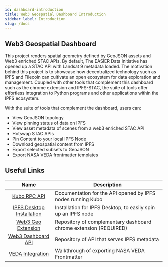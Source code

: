 ```yaml
---
id: dashboard-introduction
title: Web3 Geospatial Dashboard Introduction
sidebar_label: Introduction
slug: /docs
---
```


## Web3 Geospatial Dashboard

This project renders spatial geometry defined by GeoJSON assets and Web3 enriched STAC APIs. By default, The EASIER Data Initiative has opened up a STAC API with Landsat 9 metadata loaded. The motivation behind this project is to showcase how decentralized technology such as IPFS and Filecoin can cultivate an open ecosystem for data exploration and management. Coupled with other tools that complement this dashboard such as the chrome extension and IPFS-STAC, the suite of tools offer effortless integration to Python programs and other applications within the IPFS ecosystem.

With the suite of tools that complement the dashboard, users can:

- View GeoJSON topology
- View pinning status of data on IPFS
- View asset metadata of scenes from a web3 enriched STAC API
- Hotswap STAC APIs
- Pin Content to your local IPFS Node
- Download geospatial content from IPFS
- Export selected subsets to GeoJSON
- Export NASA VEDA frontmatter templates

## Useful Links

|                                   Name                                    | Description                                                       |
| :-----------------------------------------------------------------------: | ----------------------------------------------------------------- |
|        [Kubo RPC API](https://docs.ipfs.tech/reference/kubo/rpc/)         | Documentation for the API opened by IPFS nodes running Kubo       |
| [IPFS Desktop Installation](https://docs.ipfs.tech/install/ipfs-desktop/) | Installation for IPFS Desktop, to easily spin up an IPFS node     |
|  [Web3 Geo Extension](https://github.com/DecentralizedGeo/web3-geo-extension)   | Repository of complementary dashboard chrome extension (REQUIRED) |
| [Web3 Dashboard API](https://github.com/DecentralizedGeo/easier-dashboard-api)  | Repository of API that serves IPFS metadata                       |
|                    [VEDA Integration](./docs/veda.md)                     | Walkthrough of exporting NASA VEDA Frontmatter                    |
